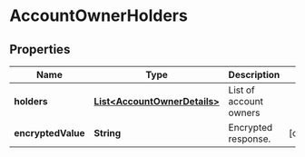

# AccountOwnerHolders


## Properties

| Name | Type | Description | Notes |
|------------ | ------------- | ------------- | -------------|
|**holders** | [**List&lt;AccountOwnerDetails&gt;**](AccountOwnerDetails.md) | List of account owners |  |
|**encryptedValue** | **String** | Encrypted response. |  [optional] |



